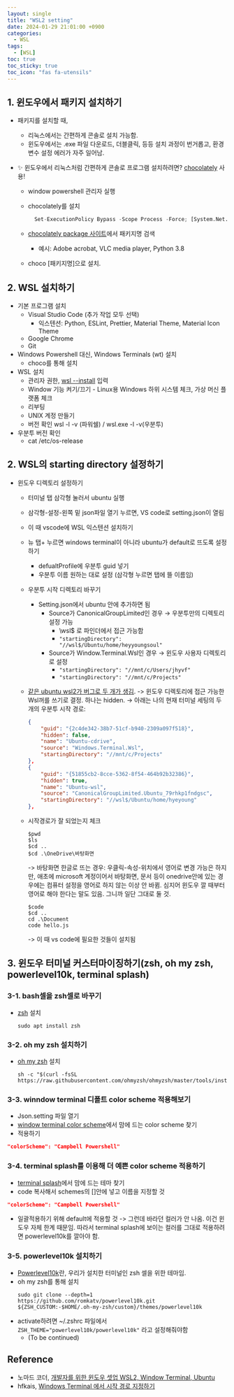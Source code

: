 ```yaml
---
layout: single
title: "WSL2 setting"
date: 2024-01-29 21:01:00 +0900
categories:
  - WSL
tags:
  - [WSL]
toc: true
toc_sticky: true
toc_icon: "fas fa-utensils"
---
```


## 1. 윈도우에서 패키지 설치하기

- 패키지를 설치할 때,

  - 리눅스에서는 간편하게 콘솔로 설치 가능함.
  - 윈도우에서는 .exe 파일 다운로드, 더블클릭, 등등 설치 과정이 번거롭고, 환경변수 설정 에러가 자주 일어남.

- ✨ 윈도우에서 리눅스처럼 간편하게 콘솔로 프로그램 설치하려면? [chocolately](https://community.chocolatey.org/) 사용!

  - window powershell 관리자 실행
  - chocolately를 설치

    ```python
      Set-ExecutionPolicy Bypass -Scope Process -Force; [System.Net.ServicePointManager]::SecurityProtocol = [System.Net.ServicePointManager]::SecurityProtocol -bor 3072; iex ((New-Object System.Net.WebClient).DownloadString('https://community.chocolatey.org/install.ps1'))
    ```

  - [chocolately package 사이트](https://community.chocolatey.org/packages)에서 패키지명 검색
    - 예시: Adobe acrobat, VLC media player, Python 3.8
  - choco [패키지명]으로 설치.

## 2. WSL 설치하기

- 기본 프로그램 설치
  - Visual Studio Code (추가 작업 모두 선택)
    - 익스텐션: Python, ESLint, Prettier, Material Theme, Material Icon Theme
  - Google Chrome
  - Git
- Windows Powershell 대신, Windows Terminals (wt) 설치
  - choco를 통해 설치
- WSL 설치
  - 관리자 권한, [wsl --install](https://learn.microsoft.com/en-us/windows/wsl/install) 입력
  - Window 기능 켜기/끄기 - Linux용 Windows 하위 시스템 체크, 가상 머신 플랫폼 체크
  - 리부팅
  - UNIX 계정 만들기
  - 버전 확인 wsl -l -v (파워쉘) / wsl.exe -l -v(우분투)
- 우분투 버전 확인
  - cat /etc/os-release

## 2. WSL의 starting directory 설정하기

- 윈도우 디렉토리 설정하기

  - 터미널 탭 삼각형 눌러서 ubuntu 실행
  - 삼각형-설정-왼쪽 밑 json파일 열기 누르면, VS code로 setting.json이 열림
  - 이 때 vscode에 WSL 익스텐션 설치하기
  - 뉴 탭+ 누르면 windows terminal이 아니라 ubuntu가 default로 뜨도록 설정하기
    - defualtProfile에 우분투 guid 넣기
    - 우분투 이름 원하는 대로 설정 (삼각형 누르면 탭에 뜰 이름임)
  - 우분투 시작 디렉토리 바꾸기
    - Setting.json에서 ubuntu 안에 추가하면 됨
      - Source가 CanonicalGroupLimited인 경우 → 우분투만의 디렉토리 설정 가능
        - \\wsl$ 로 파인더에서 접근 가능함
        - `"startingDirectory": "//wsl$/Ubuntu/home/heyyoungsoul"`
      - Source가 Window.Terminal.Wsl인 경우 → 윈도우 사용자 디렉토리로 설정
        - `"startingDirectory": "//mnt/c/Users/jhyvf"`
        - `"startingDirectory": "//mnt/c/Projects"`
  - [같은 ubuntu wsl2가 버그로 두 개가 생김](https://superuser.com/questions/1737942/different-profiles-of-the-same-wsl2-linux-instance-in-windows-terminal).
    -> 윈도우 디렉토리에 접근 가능한 Wsl꺼를 쓰기로 결정. 하나는 hidden.
    -> 아래는 나의 현재 터미널 세팅의 두 개의 우분투 시작 경로:

    ```json
    {
        "guid": "{2c4de342-38b7-51cf-b940-2309a097f518}",
        "hidden": false,
        "name": "Ubuntu-cdrive",
        "source": "Windows.Terminal.Wsl",
        "startingDirectory": "//mnt/c/Projects"
    },
    {
        "guid": "{51855cb2-8cce-5362-8f54-464b92b32386}",
        "hidden": true,
        "name": "Ubuntu-wsl",
        "source": "CanonicalGroupLimited.Ubuntu_79rhkp1fndgsc",
        "startingDirectory": "//wsl$/Ubuntu/home/hyeyoung"
    },
    ```

  - 시작경로가 잘 되었는지 체크
    ```
    $pwd
    $ls
    $cd ..
    $cd .\OneDrive\바탕화면
    ```
    -> 바탕화면 한글로 뜨는 경우: 우클릭-속성-위치에서 영어로 변경 가능은 하지만, 애초에 microsoft 계정이어서 바탕화면, 문서 등이 onedrive안에 있는 경우에는 컴퓨터 설정을 영어로 하지 않는 이상 안 바뀜. 심지어 윈도우 깔 때부터 영어로 해야 한다는 말도 있음. 그니까 일단 그대로 둘 것.
    ```
    $code
    $cd ..
    cd .\Document
    code hello.js
    ```
    -> 이 때 vs code에 필요한 것들이 설치됨

## 3. 윈도우 터미널 커스터마이징하기(zsh, oh my zsh, powerlevel10k, terminal splash)

### 3-1. bash셀을 zsh셀로 바꾸기

- [zsh](https://github.com/ohmyzsh/ohmyzsh/wiki/Installing-ZSH) 설치
  ```
  sudo apt install zsh
  ```

### 3-2. oh my zsh 설치하기

- [oh my zsh](https://github.com/ohmyzsh/ohmyzsh) 설치
  ```
  sh -c "$(curl -fsSL https://raw.githubusercontent.com/ohmyzsh/ohmyzsh/master/tools/install.sh)"
  ```

### 3-3. winndow terminal 디폴트 color scheme 적용해보기

- Json.setting 파일 열기
- [window terminal color scheme](https://learn.microsoft.com/en-us/windows/terminal/customize-settings/color-schemes)에서 맘에 드는 color scheme 찾기
- 적용하기

```json
"colorScheme": "Campbell Powershell"
```

### 3-4. terminal splash를 이용해 더 예쁜 color scheme 적용하기

- [terminal splash](https://terminalsplash.com/)에서 맘에 드는 테마 찾기
- code 복사해서 schemes의 []안에 넣고 이름을 지정할 것

```json
"colorScheme": "Campbell Powershell"
```

- 일괄적용하기 위해 default에 적용할 것
  -> 그런데 바라던 컬러가 안 나옴. 이건 윈도우 자체 한계 때문임. 따라서 terminal splash에 보이는 컬러를 그대로 적용하려면 powerlevel10k를 깔아야 함.

### 3-5. powerlevel10k 설치하기

- [Powerlevel10k](https://github.com/romkatv/powerlevel10k)란, 우리가 설치한 터미널인 zsh 셀을 위한 테마임.
- oh my zsh를 통해 설치
  ```
  sudo git clone --depth=1 https://github.com/romkatv/powerlevel10k.git ${ZSH_CUSTOM:-$HOME/.oh-my-zsh/custom}/themes/powerlevel10k
  ```
- activate하려면 ~/.zshrc 파일에서 `ZSH_THEME="powerlevel10k/powerlevel10k"` 라고 설정해줘야함
  - (To be continued)

## Reference

- 노마드 코더, [개발자를 위한 윈도우 셋업 WSL2, Window Terminal, Ubuntu](https://nomadcoders.co/windows-setup-for-developers)
- hfkais, [Windows Terminal 에서 시작 경로 지정하기](https://hfkais.blogspot.com/2020/11/windows-terminal-start-directory-setting.html)
